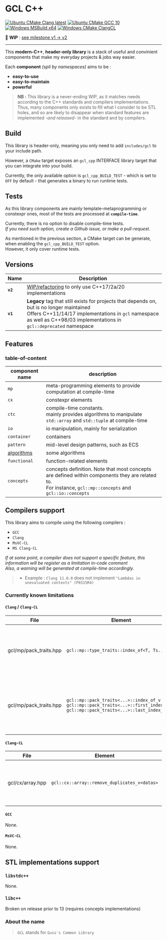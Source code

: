 # **GCL C++**

[![Ubuntu CMake Clang latest](https://github.com/GuillaumeDua/GCL_CPP/actions/workflows/cmake-Ubuntu-clang_latest.yml/badge.svg)](https://github.com/GuillaumeDua/GCL_CPP/actions/workflows/cmake-Ubuntu-clang_latest.yml)
[![Ubuntu CMake GCC 10](https://github.com/GuillaumeDua/GCL_CPP/actions/workflows/cmake-Ubuntu-gcc_10.yml/badge.svg)](https://github.com/GuillaumeDua/GCL_CPP/actions/workflows/cmake-Ubuntu-gcc_10.yml)
[![Windows MSBuild x64](https://github.com/GuillaumeDua/GCL_CPP/actions/workflows/msbuild.yml/badge.svg)](https://github.com/GuillaumeDua/GCL_CPP/actions/workflows/msbuild.yml)
[![Windows CMake ClangCL](https://github.com/GuillaumeDua/GCL_CPP/actions/workflows/cmake-Windows-ClangCL.yml/badge.svg)](https://github.com/GuillaumeDua/GCL_CPP/actions/workflows/cmake-Windows-ClangCL.yml)

:construction: **WIP** : [see milestone v1 -> v2](https://github.com/GuillaumeDua/GCL_CPP/milestone/2)

---

This **modern-C++**, **header-only library** is a stack of useful and convinient components that make my everyday projects & jobs way easier.

Each **component** *(spli by namespaces)* aims to be :

- **easy-to-use**
- **easy-to-maintain**
- **powerful**

> **NB :** This library is a never-ending WIP, as it matches needs according to the C++ standards and compilers implementations.  
> Thus, many components only exists to fill what I consider to be STL holes, and so are likely to disappear when standard features are implemented *-and released-* in the standard and by compilers.  

## Build

This library is header-only, meaning you only need to add `includes/gcl` to your include path.

However, a `CMake` target exposes an `gcl_cpp` INTERFACE library target that you can integrate into your build.  

Currently, the only available option is `gcl_cpp_BUILD_TEST` - which is set to `OFF` by default - that generates a binary to run runtime tests.

## Tests

As this library components are mainly template-metaprogramming or constexpr ones, most of the tests are processed at **`compile-time`**.  

Currently, there is no option to disable compile-time tests.  
*If you need such option, create a Github issue, or make a pull-request.*

As mentioned in the previous section, a CMake target can be generate, when enabling the `gcl_cpp_BUILD_TEST` option.  
However, it only cover runtime tests.

## Versions

| Name | Description |
| ---- | ----------- |
| **`v2`** | [WIP/refactoring](https://github.com/GuillaumeDua/GCL_CPP/milestone/2) to only use C++17/2a/20 implementations |
| **`v1`** | **Legacy** tag that still exists for projects that depends on, but is no longer maintained<br>Offers C++11/14/17 implementations in `gcl` namespace<br>as well as C++98/03 implementations in `gcl::deprecated` namespace |

## Features

### table-of-content

| **component** name | description                                                                                |
|--------------------|--------------------------------------------------------------------------------------------|
| `mp`           | meta-programming elements to provide computation at compile-time       |
| `cx`           | constexpr elements |
| `ctc`          | compile-time constants.<br>mainly provides algorithms to manipulate `std::array` and `std::tuple` at compile-time |
| `io`           | io manipulation, mainly for serialization |
| `container`    | containers |
| `pattern`      | mid-level design patterns, such as ECS |
| [algorithms](./includes/gcl/algorithms/README.md)   | some algorithms |
| `functional`   | function-related elements |
| `concepts`     | concepts definition. Note that most concepts are defined within components they are related to.<br>For instance, `gcl::mp::concepts` and `gcl::io::concepts` |


## Compilers support

This library aims to compile using the following compilers :

- `GCC`
- `Clang`
- `MsVC-CL`
- `MS Clang-CL`

*If at some point, a compiler does not support a specific feature, this information will be register as a limitation in-code comment  
Also, a warning will be generated at compile-time accordingly.*

> - Example : `Clang 11.0.0` does not implement `"Lambdas in unevaluated contexts" (P0315R4)`

### Currently known limitations

#### **`Clang`** / **`Clang-CL`**

| File      | Element | Description |
| --------- | ------- | ----------- |
| gcl/mp/pack_traits.hpp | `gcl::mp::type_traits::index_of<T, Ts...>` | uses an alternative implementation that use recursion, in opposition to other compilers |
| gcl/mp/pack_traits.hpp | `gcl::mp::pack_traits<...>::index_of_v`<br>`gcl::mp::pack_traits<...>::first_index_of_v`<br>`gcl::mp::pack_traits<...>::last_index_of_v` | Known limitation of Clang 12.0.0<br>*Invalid operands to binary expression ('const auto' and 'int')* |

#### **`Clang-CL`**

| File      | Element | Description |
| --------- | ------- | ----------- |
| gcl/cx/array.hpp | `gcl::cx::array::remove_duplicates_v<datas>` | a non-type template parameter cannot have type 'std::array<T, N>' |

#### **`GCC`**

None.

#### **`MsVC-CL`**

None.

## STL implementations support

### **`libstdc++`**

None.

### **`libc++`**

Broken on release prior to 13 (requires concepts implementations)

### About the name

> `GCL` stands for `Guss's Common Library`
